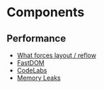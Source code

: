 # Components

## Performance

- [What forces layout / reflow](https://gist.github.com/paulirish/5d52fb081b3570c81e3a)
- [FastDOM](https://github.com/wilsonpage/fastdom)
- [CodeLabs](https://codelabs.developers.google.com/io2018)
- [Memory Leaks](https://auth0.com/blog/four-types-of-leaks-in-your-javascript-code-and-how-to-get-rid-of-them/)
